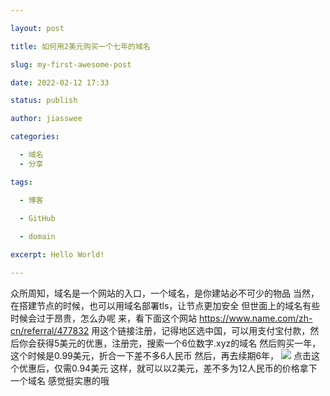 ```yaml
---

layout: post

title: 如何用2美元购买一个七年的域名

slug: my-first-awesome-post

date: 2022-02-12 17:33

status: publish

author: jiasswee

categories: 

  - 域名
  - 分享

tags: 

  - 博客

  - GitHub
  
  - domain

excerpt: Hello World!

---
```


众所周知，域名是一个网站的入口，一个域名，是你建站必不可少的物品
当然，在搭建节点的时候，也可以用域名部署tls，让节点更加安全
但世面上的域名有些时候会过于昂贵，怎么办呢
来，看下面这个网站
https://www.name.com/zh-cn/referral/477832
用这个链接注册，记得地区选中国，可以用支付宝付款，然后你会获得5美元的优惠，注册完，搜索一个6位数字.xyz的域名
然后购买一年，这个时候是0.99美元，折合一下差不多6人民币
然后，再去续期6年，
![](https://cdn.jsdelivr.net/gh/jiasswee/pic@3ec723875246e45ad96001815a28f2b542df8932/2022/02/12/fbe01ba7b73054fbbe8ceaadf91e3d3a.png)
点击这个优惠后，仅需0.94美元
这样，就可以以2美元，差不多为12人民币的价格拿下一个域名
感觉挺实惠的哦
